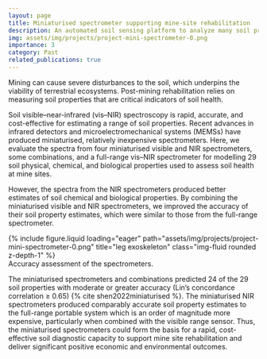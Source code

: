 ```yaml
---
layout: page
title: Miniaturised spectrometer supporting mine-site rehabilitation
description: An automated soil sensing platform to analyze many soil properties.
img: assets/img/projects/project-mini-spectrometer-0.png
importance: 3
category: Past
related_publications: true
---
```


Mining can cause severe disturbances to the soil, which underpins the viability of terrestrial ecosystems. Post-mining rehabilitation relies on measuring soil properties that are critical indicators of soil health.

Soil visible–near-infrared (vis–NIR) spectroscopy is rapid, accurate, and cost-effective for estimating a range of soil properties. Recent advances in infrared detectors and microelectromechanical systems (MEMSs) have produced miniaturised, relatively inexpensive spectrometers. Here, we evaluate the spectra from four miniaturised visible and NIR spectrometers, some combinations, and a full-range vis–NIR spectrometer for modelling 29 soil physical, chemical, and biological properties used to assess soil health at mine sites.

However, the spectra from the NIR spectrometers produced better estimates of soil chemical and biological properties. By combining the miniaturised visible and NIR spectrometers, we improved the accuracy of their soil property estimates, which were similar to those from the full-range spectrometer.

<div class="row justify-content-sm-center">
    <div class="col-sm-6 mt-3 mt-md-0">
        {% include figure.liquid loading="eager" path="assets/img/projects/project-mini-spectrometer-0.png" title="leg exoskeleton" class="img-fluid rounded z-depth-1" %}
    </div>
</div>
<div class="caption">
    Accuracy assessment of the spectrometers. 
</div>

The miniaturised spectrometers and combinations predicted 24 of the 29 soil properties with moderate or greater accuracy (Lin’s concordance correlation ≥ 0.65) {% cite shen2022miniaturised %}. The miniaturised NIR spectrometers produced comparably accurate soil property estimates to the full-range portable system which is an order of magnitude more expensive, particularly when combined with the visible range sensor. Thus, the miniaturised spectrometers could form the basis for a rapid, cost-effective soil diagnostic capacity to support mine site rehabilitation and deliver significant positive economic and environmental outcomes.
